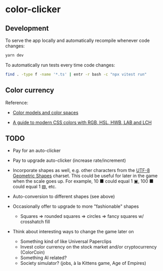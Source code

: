 # color-clicker

## Development

To serve the app locally and automatically recompile whenever code changes:

```bash
yarn dev
```

To automatically run tests every time code changes:

```bash
find . -type f -name '*.ts' | entr -r bash -c "npx vitest run"
```

## Color currency

Reference:

* [Color models and color spaces][color-models-and-spaces]

* [A guide to modern CSS colors with RGB, HSL, HWB, LAB and
  LCH][modern-css-colors]

## TODO

* Pay for an auto-clicker

* Pay to upgrade auto-clicker (increase rate/increment)

* Incorporate shapes as well, e.g. other characters from the [UTF-8 Geometric
  Shapes][utf-geometric] charset. This could be useful for later in the game
  when the scale goes up. For example, 10 ■ could equal 1 ▣, 100 ■ could equal 1
  ▧, etc.

* Auto-conversion to different shapes (see above)

* Occasionally offer to upgrade to more "fashionable" shapes
  * Squares => rounded squares => circles => fancy squares w/ crosshatch fill

* Think about interesting ways to change the game later on
  * Something kind of like Universal Paperclips
  * Invest color currency on the stock market and/or cryptocurrency (ColorCoin)
  * Something AI related?
  * Society simulator? (jobs, à la Kittens game, Age of Empires)

[color-models-and-spaces]: https://programmingdesignsystems.com/color/color-models-and-color-spaces/index.html
[modern-css-colors]: https://www.smashingmagazine.com/2021/11/guide-modern-css-colors/
[utf-geometric]: https://www.w3schools.com/charsets/ref_utf_geometric.asp
